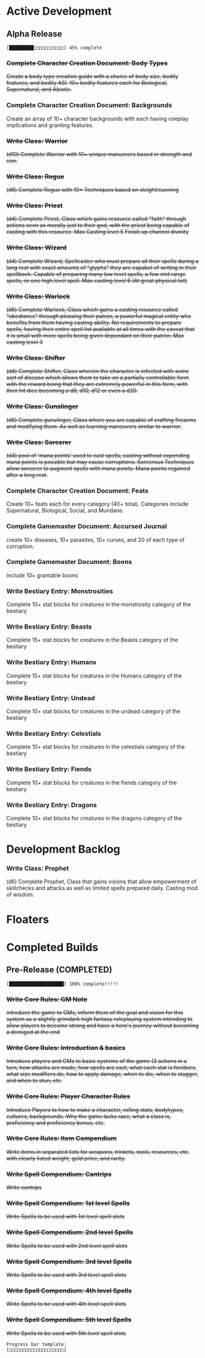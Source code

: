 # Active Development

## Alpha Release
```[█████████□□□□□□□□□□□] 45% complete```

### ~~Complete Character Creation Document: Body Types~~
~~Create a body type creation guide with a choice of body size, bodily features,
and bodily ASI. 10+ bodily features each for Biological, Supernatural, and 
Abiotic.~~

### Complete Character Creation Document: Backgrounds
Create an array of 10+ character backgrounds with each having roleplay 
implications and granting features.

### ~~Write Class: Warrior~~
~~(d10) Complete Warrior with 10+ unique manuevers based in strength and con.~~

### ~~Write Class: Rogue~~
~~(d6) Complete Rogue with 10+ Techniques based on sleight/cunning~~

### ~~Write Class: Priest~~
~~(d4) Complete Priest, Class which gains resource called "faith" through actions 
seen as morally just to their god, with the priest being capable of casting with
this resource. Max Casting level 5~~
~~Finish up channel divinity~~ 

### ~~Write Class: Wizard~~
~~(d4) Complete Wizard, Spellcaster who must prepare all their spells during a 
long rest with exact amounts of "glyphs" they are capabel of writing in their
spellbook. Capable of preparing many low level spells, a few mid range spells,
or one high level spell. Max casting level 6 (At great physical toll)~~

### ~~Write Class: Warlock~~
~~(d6) Complete Warlock, Class which gains a casting resource called "obediance"
through pleasing their patron, a powerful magical entity who benefits from them 
having casting ability. No requirements to prepare spells, having
their entire spell list avaliable at all times with the caveat that it is small
with more spells being given dependant on their patron. Max casting level 3~~

### ~~Write Class: Shifter~~
~~(d4) Complete Shifter, Class wherein the character is infected with some sort of
disease which allows them to take on a partially controllable form with the
reward being that they are extremely powerful in this form, with their hit dice
becoming a d8, d10, d12 or even a d20.~~

### ~~Write Class: Gunslinger~~
~~(d6) Complete gunslinger, Class where you are capable of crafting firearms and
modifying them. As well as learning maneuvers similar to warrior.~~

### ~~Write Class: Sorcerer~~
~~(d4) pool of 'mana points' used to cast spells, casting without expending mana
points is possible but may cause corruptions. Sorcerous Techniques allow 
sorcerer to augment spells with mana points. Mana points regained after a long
rest.~~

### Complete Character Creation Document: Feats
Create 10+ feats each for every category (40+ total). Categories include 
Supernatural, Biological, Social, and Mundane.  

### Complete Gamemaster Document: Accursed Journal
create 10+ diseases, 10+ parasites, 10+ curses, and 20 of each type of 
corruption. 

### Complete Gamemaster Document: Boons
Include 10+ grantable boons

### Write Bestiary Entry: Monstrosities
Complete 10+ stat blocks for creatures in the monstrosity category of the 
bestiary

### Write Bestiary Entry: Beasts
Complete 15+ stat blocks for creatures in the Beasts category of the 
bestiary

### Write Bestiary Entry: Humans
Complete 15+ stat blocks for creatures in the Humans category of the 
bestiary

### Write Bestiary Entry: Undead
Complete 10+ stat blocks for creatures in the undead category of the 
bestiary

### Write Bestiary Entry: Celestials
Complete 10+ stat blocks for creatures in the celestials category of the 
bestiary

### Write Bestiary Entry: Fiends
Complete 10+ stat blocks for creatures in the fiends category of the 
bestiary

### Write Bestiary Entry: Dragons
Complete 10+ stat blocks for creatures in the dragons category of the 
bestiary


# Development Backlog
### Write Class: Prophet
(d6) Complete Prophet, Class that gains visions that allow empowerment of 
skillchecks and attacks as well as limited spells prepared daily. Casting mod
of wisdom.

# Floaters


# Completed Builds

## Pre-Release (COMPLETED) 
```[████████████████████] 100% complete!!!!!``` 

### ~~Write Core Rules: GM Note~~
~~introduce the game to GMs, inform them of the goal and vision for this system as
a slightly grimdark high fantasy roleplaying system intending to allow players
to become strong and have a hero's journey without becoming a demigod at the end~~

### ~~Write Core Rules: Introduction & basics~~
~~Introduce players and GMs to basic systems of the game (3 actions in a turn, 
how attacks are made, how spells are cast, what each stat is for/does, what
size modifiers do, how to apply damage, when to die, when to stagger, and when
to stun, etc.~~

### ~~Write Core Rules: Player Character Rules~~
~~Introduce Players to how to make a character, rolling stats, bodytypes,
cultures, backgrounds. Why the game lacks race, what a class is, proficiency
and proficiency bonus, etc.~~

### ~~Write Core Rules: Item Compendium~~
~~Write items in separated lists for weapons, trinkets, tools, resources, etc. 
with clearly listed weight, gold price, and rarity.~~

### ~~Write Spell Compendium: Cantrips~~
~~Write cantrips~~

### ~~Write Spell Compendium: 1st level Spells~~
~~Write Spells to be used with 1st level spell slots~~

### ~~Write Spell Compendium: 2nd level Spells~~
~~Write Spells to be used with 2nd level spell slots~~

### ~~Write Spell Compendium: 3rd level Spells~~
~~Write Spells to be used with 3rd level spell slots~~

### ~~Write Spell Compendium: 4th level Spells~~
~~Write Spells to be used with 4th level spell slots~~

### ~~Write Spell Compendium: 5th level Spells~~
~~Write Spells to be used with 5th level spell slots~~


```
Progress bar template:
[□□□□□□□□□□□□□□□□□□□□]
```
